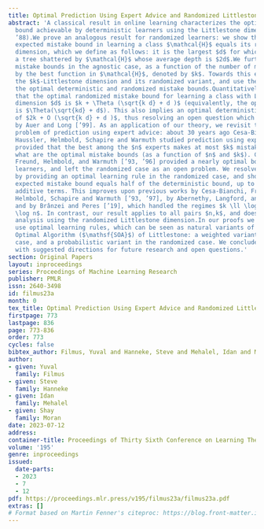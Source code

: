```yaml
---
title: Optimal Prediction Using Expert Advice and Randomized Littlestone Dimension
abstract: 'A classical result in online learning characterizes the optimal mistake
  bound achievable by deterministic learners using the Littlestone dimension (Littlestone
  ’88).We prove an analogous result for randomized learners: we show that the optimal
  expected mistake bound in learning a class $\mathcal{H}$ equals its randomized Littlestone
  dimension, which we define as follows: it is the largest $d$ for which there exists
  a tree shattered by $\mathcal{H}$ whose average depth is $2d$.We further study optimal
  mistake bounds in the agnostic case, as a function of the number of mistakes made
  by the best function in $\mathcal{H}$, denoted by $k$. Towards this end we introduce
  the $k$-Littlestone dimension and its randomized variant, and use them to characterize
  the optimal deterministic and randomized mistake bounds.Quantitatively, we show
  that the optimal randomized mistake bound for learning a class with Littlestone
  dimension $d$ is $k + \Theta (\sqrt{k d} + d )$ (equivalently, the optimal regret
  is $\Theta(\sqrt{kd} + d$). This also implies an optimal deterministic mistake bound
  of $2k + O (\sqrt{k d} + d )$, thus resolving an open question which was studied
  by Auer and Long [’99]. As an application of our theory, we revisit the classical
  problem of prediction using expert advice: about 30 years ago Cesa-Bianchi, Freund,
  Haussler, Helmbold, Schapire and Warmuth studied prediction using expert advice,
  provided that the best among the $n$ experts makes at most $k$ mistakes, and asked
  what are the optimal mistake bounds (as a function of $n$ and $k$). Cesa-Bianchi,
  Freund, Helmbold, and Warmuth [’93, ’96] provided a nearly optimal bound for deterministic
  learners, and left the randomized case as an open problem. We resolve this question
  by providing an optimal learning rule in the randomized case, and showing that its
  expected mistake bound equals half of the deterministic bound, up to negligible
  additive terms. This improves upon previous works by Cesa-Bianchi, Freund, Haussler,
  Helmbold, Schapire and Warmuth [’93, ’97], by Abernethy, Langford, and Warmuth [’06],
  and by Brânzei and Peres [’19], which handled the regimes $k \ll \log n$ or $k\gg
  \log n$. In contrast, our result applies to all pairs $n,k$, and does so via a unified
  analysis using the randomized Littlestone dimension.In our proofs we develop and
  use optimal learning rules, which can be seen as natural variants of the Standard
  Optimal Algorithm ($\mathsf{SOA}$) of Littlestone: a weighted variant in the agnostic
  case, and a probabilistic variant in the randomized case. We conclude the paper
  with suggested directions for future research and open questions.'
section: Original Papers
layout: inproceedings
series: Proceedings of Machine Learning Research
publisher: PMLR
issn: 2640-3498
id: filmus23a
month: 0
tex_title: Optimal Prediction Using Expert Advice and Randomized Littlestone Dimension
firstpage: 773
lastpage: 836
page: 773-836
order: 773
cycles: false
bibtex_author: Filmus, Yuval and Hanneke, Steve and Mehalel, Idan and Moran, Shay
author:
- given: Yuval
  family: Filmus
- given: Steve
  family: Hanneke
- given: Idan
  family: Mehalel
- given: Shay
  family: Moran
date: 2023-07-12
address: 
container-title: Proceedings of Thirty Sixth Conference on Learning Theory
volume: '195'
genre: inproceedings
issued:
  date-parts:
  - 2023
  - 7
  - 12
pdf: https://proceedings.mlr.press/v195/filmus23a/filmus23a.pdf
extras: []
# Format based on Martin Fenner's citeproc: https://blog.front-matter.io/posts/citeproc-yaml-for-bibliographies/
---
```

